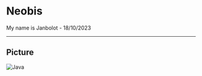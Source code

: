 # Neobis
My name is Janbolot - 18/10/2023


----

## Picture

![Java][logo]

[logo]: https://www.google.com/url?sa=i&url=https%3A%2F%2Ftrends.rbc.ru%2Ftrends%2Feducation%2F628c7c639a794726758c8214&psig=AOvVaw0WNUj38xFPqZXS7Eu8FdPu&ust=1697719936922000&source=images&cd=vfe&opi=89978449&ved=0CBEQjRxqFwoTCNDX3OHR_4EDFQAAAAAdAAAAABAJ
